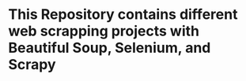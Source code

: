 # This Repository contains different web scrapping projects with Beautiful Soup, Selenium, and Scrapy
